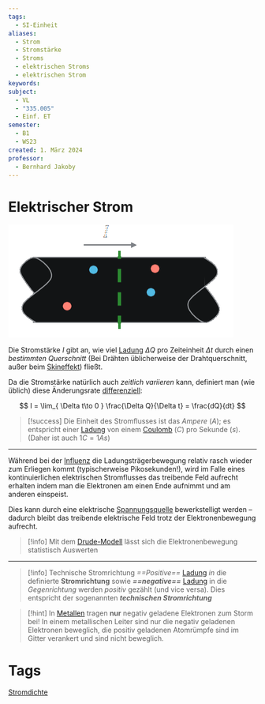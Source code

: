 ```yaml
---
tags:
  - SI-Einheit
aliases:
  - Strom
  - Stromstärke
  - Stroms
  - elektrischen Stroms
  - elektrischen Strom
keywords: 
subject:
  - VL
  - "335.005"
  - Einf. ET
semester:
  - B1
  - WS23
created: 1. März 2024
professor:
  - Bernhard Jakoby
---
```

 

# Elektrischer Strom

![InlineR](assets/elekStrom.png)

Die Stromstärke $I$ gibt an, wie viel [Ladung](elektrisches%20Feld.md) $\Delta Q$ pro Zeiteinheit $\Delta t$ durch einen *bestimmten Querschnitt* (Bei Drähten üblicherweise der Drahtquerschnitt, außer beim [Skineffekt](Skineffekt.md)) fließt.

Da die Stromstärke natürlich auch *zeitlich variieren* kann, definiert man (wie üblich) diese Änderungsrate [differenziell](../Mathematik/mathe%20(3)/Differenzialrechnung.md):

$$
I = \lim_{ \Delta t\to 0 } \frac{\Delta Q}{\Delta t} = \frac{dQ}{dt} 
$$

> [!success] Die Einheit des Stromflusses ist das *Ampere* ($A$);
> es entspricht einer [Ladung](elektrisches%20Feld.md) von einem [Coulomb](elektrische%20Kraft.md) ($C$) pro Sekunde ($s$).
> (Daher ist auch $1C=1As$)

---

Während bei der [Influenz](../Elektrotechnik/elektrische%20Influenz.md) die Ladungsträgerbewegung relativ rasch wieder zum Erliegen kommt (typischerweise Pikosekunden!), wird im Falle eines kontinuierlichen elektrischen Stromflusses das treibende Feld aufrecht erhalten indem man die Elektronen am einen Ende aufnimmt und am anderen einspeist.

Dies kann durch eine elektrische [Spannungsquelle](../Elektrotechnik/elektrische%20Spannung.md) bewerkstelligt werden – dadurch bleibt das treibende elektrische Feld trotz der Elektronenbewegung aufrecht.

 > [!info] Mit dem [Drude-Modell](Drude-Modell.md) lässt sich die Elektronenbewegung statistisch Auswerten 

---

> [!info] Technische Stromrichtung
> *==Positive==* [Ladung](elektrisches%20Feld.md) *in* die definierte **Stromrichtung** sowie ***==negative==*** [Ladung](elektrisches%20Feld.md) in die *Gegenrichtung* werden *positiv* gezählt (und vice versa).
> Dies entspricht der sogenannten ***technischen Stromrichtung***

 > [!hint] In [Metallen](../Chemie/Metallbindung.md) tragen **nur** negativ geladene Elektronen zum Storm bei!
 > In einem metallischen Leiter sind nur die negativ geladenen Elektronen beweglich, die positiv geladenen Atomrümpfe sind im Gitter verankert und sind nicht beweglich.

# Tags

[Stromdichte](Stromdichte.md)